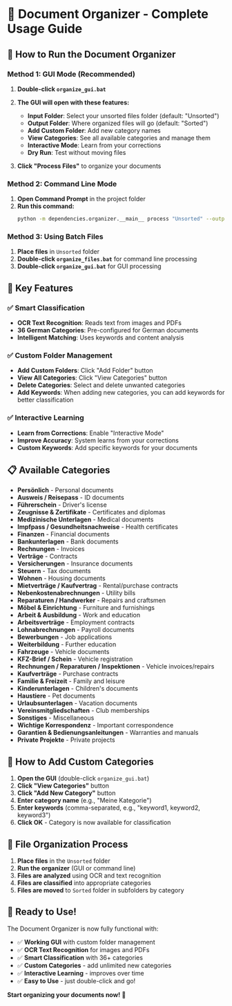 # 📁 Document Organizer - Complete Usage Guide

## 🚀 **How to Run the Document Organizer**

### **Method 1: GUI Mode (Recommended)**

1. **Double-click `organize_gui.bat`**
2. **The GUI will open with these features:**
   - **Input Folder**: Select your unsorted files folder (default: "Unsorted")
   - **Output Folder**: Where organized files will go (default: "Sorted")
   - **Add Custom Folder**: Add new category names
   - **View Categories**: See all available categories and manage them
   - **Interactive Mode**: Learn from your corrections
   - **Dry Run**: Test without moving files

3. **Click "Process Files"** to organize your documents

### **Method 2: Command Line Mode**

1. **Open Command Prompt** in the project folder
2. **Run this command:**
   ```bash
   python -m dependencies.organizer.__main__ process "Unsorted" --output-base "Sorted"
   ```

### **Method 3: Using Batch Files**

1. **Place files** in `Unsorted` folder
2. **Double-click `organize_files.bat`** for command line processing
3. **Double-click `organize_gui.bat`** for GUI processing

## 🎯 **Key Features**

### **✅ Smart Classification**
- **OCR Text Recognition**: Reads text from images and PDFs
- **36 German Categories**: Pre-configured for German documents
- **Intelligent Matching**: Uses keywords and content analysis

### **✅ Custom Folder Management**
- **Add Custom Folders**: Click "Add Folder" button
- **View All Categories**: Click "View Categories" button
- **Delete Categories**: Select and delete unwanted categories
- **Add Keywords**: When adding new categories, you can add keywords for better classification

### **✅ Interactive Learning**
- **Learn from Corrections**: Enable "Interactive Mode"
- **Improve Accuracy**: System learns from your corrections
- **Custom Keywords**: Add specific keywords for your documents

## 📋 **Available Categories**

- **Persönlich** - Personal documents
- **Ausweis / Reisepass** - ID documents
- **Führerschein** - Driver's license
- **Zeugnisse & Zertifikate** - Certificates and diplomas
- **Medizinische Unterlagen** - Medical documents
- **Impfpass / Gesundheitsnachweise** - Health certificates
- **Finanzen** - Financial documents
- **Bankunterlagen** - Bank documents
- **Rechnungen** - Invoices
- **Verträge** - Contracts
- **Versicherungen** - Insurance documents
- **Steuern** - Tax documents
- **Wohnen** - Housing documents
- **Mietverträge / Kaufvertrag** - Rental/purchase contracts
- **Nebenkostenabrechnungen** - Utility bills
- **Reparaturen / Handwerker** - Repairs and craftsmen
- **Möbel & Einrichtung** - Furniture and furnishings
- **Arbeit & Ausbildung** - Work and education
- **Arbeitsverträge** - Employment contracts
- **Lohnabrechnungen** - Payroll documents
- **Bewerbungen** - Job applications
- **Weiterbildung** - Further education
- **Fahrzeuge** - Vehicle documents
- **KFZ-Brief / Schein** - Vehicle registration
- **Rechnungen / Reparaturen / Inspektionen** - Vehicle invoices/repairs
- **Kaufverträge** - Purchase contracts
- **Familie & Freizeit** - Family and leisure
- **Kinderunterlagen** - Children's documents
- **Haustiere** - Pet documents
- **Urlaubsunterlagen** - Vacation documents
- **Vereinsmitgliedschaften** - Club memberships
- **Sonstiges** - Miscellaneous
- **Wichtige Korrespondenz** - Important correspondence
- **Garantien & Bedienungsanleitungen** - Warranties and manuals
- **Private Projekte** - Private projects

## 🔧 **How to Add Custom Categories**

1. **Open the GUI** (double-click `organize_gui.bat`)
2. **Click "View Categories"** button
3. **Click "Add New Category"** button
4. **Enter category name** (e.g., "Meine Kategorie")
5. **Enter keywords** (comma-separated, e.g., "keyword1, keyword2, keyword3")
6. **Click OK** - Category is now available for classification

## 📁 **File Organization Process**

1. **Place files** in the `Unsorted` folder
2. **Run the organizer** (GUI or command line)
3. **Files are analyzed** using OCR and text recognition
4. **Files are classified** into appropriate categories
5. **Files are moved** to `Sorted` folder in subfolders by category

## 🎉 **Ready to Use!**

The Document Organizer is now fully functional with:
- ✅ **Working GUI** with custom folder management
- ✅ **OCR Text Recognition** for images and PDFs
- ✅ **Smart Classification** with 36+ categories
- ✅ **Custom Categories** - add unlimited new categories
- ✅ **Interactive Learning** - improves over time
- ✅ **Easy to Use** - just double-click and go!

**Start organizing your documents now!** 🚀
